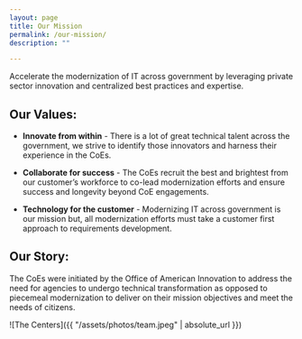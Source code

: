 ```yaml
---
layout: page
title: Our Mission
permalink: /our-mission/
description: ""

---
```


<div class="deck">Accelerate the modernization of IT across government by leveraging private sector innovation and centralized best practices and expertise.</div>

## Our Values:

* **Innovate from within** - There is a lot of great technical talent across the government, we strive to identify those innovators and harness their experience in the CoEs.

* **Collaborate for success** - The CoEs recruit the best and brightest from our customer’s workforce to co-lead modernization efforts and ensure success and longevity beyond CoE engagements.

* **Technology for the customer** - Modernizing IT across government is our mission but, all modernization efforts must take a customer first approach to requirements development.

## Our Story:

The CoEs were initiated by the Office of American Innovation to address the need for agencies to undergo technical transformation as opposed to piecemeal modernization to deliver on their mission objectives and meet the needs of citizens.


![The Centers]({{ "/assets/photos/team.jpeg" | absolute_url }})
